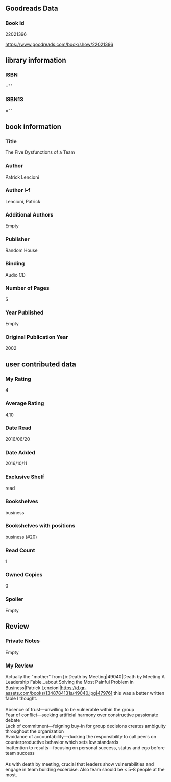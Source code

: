 <!-- This template shows how to bulk convert all columns of data into one markdown file -->
<!-- caveat: substitution key matches column headers from default export. You will get a KeyError if there's a mismatch -->

## Goodreads Data

### Book Id 

22021396

https://www.goodreads.com/book/show/22021396

## library information

### ISBN 
=""

### ISBN13 
=""

## book information

### Title
The Five Dysfunctions of a Team

### Author 
Patrick Lencioni

### Author l-f 
Lencioni, Patrick

### Additional Authors
Empty

### Publisher 
Random House

### Binding
Audio CD

### Number of Pages
5

### Year Published
Empty

### Original Publication Year 
2002

## user contributed data

### My Rating
4

### Average Rating
4.10

### Date Read
2016/06/20

### Date Added
2016/10/11

### Exclusive Shelf
read

### Bookshelves
business

### Bookshelves with positions
business (#20)

### Read Count
1

### Owned Copies
0

### Spoiler 
Empty

## Review

### Private Notes
Empty

### My Review
Actually the "mother" from [b:Death by Meeting|49040|Death by Meeting  A Leadership Fable...about Solving the Most Painful Problem in Business|Patrick Lencioni|https://d.gr-assets.com/books/1348784131s/49040.jpg|47976] this was a better written fable I thought. <br/><br/>Absence of trust—unwilling to be vulnerable within the group<br/>Fear of conflict—seeking artificial harmony over constructive passionate debate<br/>Lack of commitment—feigning buy-in for group decisions creates ambiguity throughout the organization<br/>Avoidance of accountability—ducking the responsibility to call peers on counterproductive behavior which sets low standards<br/>Inattention to results—focusing on personal success, status and ego before team success<br/><br/>As with death by meeting, crucial that leaders show vulnerabilities and engage in team building excercise. Also team should be < 5-8 people at the most.